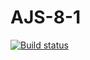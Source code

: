 # AJS-8-1

[![Build status](https://ci.appveyor.com/api/projects/status/h7swxt8tvm2mqq93?svg=true)](https://ci.appveyor.com/project/Antyfeev96/ajs-8-1)
